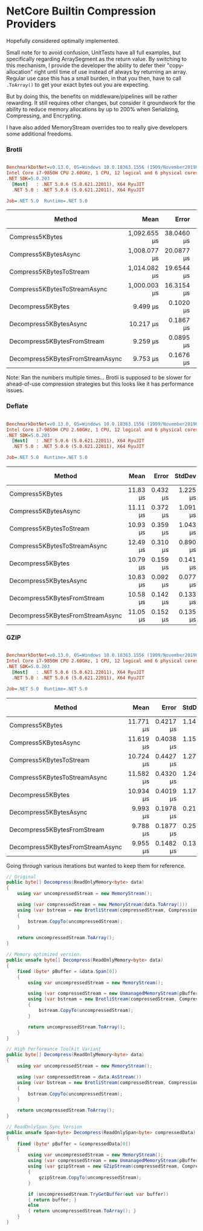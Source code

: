 # NetCore Builtin Compression Providers
Hopefully considered optimally implemented.

Small note for to avoid confusion, UnitTests have all full examples, but specifically regarding ArraySegment<byte> as the return value. By switching to this mechanism, I provide the developer the ability to defer their "copy-allocation" right until time of use instead of always by returning an array. Regular use case this has a small burden, in that you then, have to call `.ToArray()` to get your exact bytes out you are expecting.

But by doing this, the benefits on middleware/pipelines will be rather rewarding. It still requires other changes, but consider it groundwork for the ability to reduce memory allocations by up to 200% when Serializing, Compressing, and Encrypting.

I have also added MemoryStream overrides too to really give developers some additional freedoms.

### Brotli
``` ini

BenchmarkDotNet=v0.13.0, OS=Windows 10.0.18363.1556 (1909/November2019Update/19H2)
Intel Core i7-9850H CPU 2.60GHz, 1 CPU, 12 logical and 6 physical cores
.NET SDK=5.0.203
  [Host]   : .NET 5.0.6 (5.0.621.22011), X64 RyuJIT
  .NET 5.0 : .NET 5.0.6 (5.0.621.22011), X64 RyuJIT

Job=.NET 5.0  Runtime=.NET 5.0  

```
|                           Method |         Mean |      Error |      StdDev |       Median | Ratio | RatioSD |  Gen 0 |  Gen 1 | Gen 2 | Allocated |
|--------------------------------- |-------------:|-----------:|------------:|-------------:|------:|--------:|-------:|-------:|------:|----------:|
|                  Compress5KBytes | 1,092.655 μs | 38.0460 μs | 110.9821 μs | 1,052.348 μs | 1.000 |    0.00 |      - |      - |     - |     729 B |
|             Compress5KBytesAsync | 1,008.077 μs | 20.0877 μs |  27.4963 μs | 1,003.506 μs | 0.964 |    0.07 |      - |      - |     - |     681 B |
|          Compress5KBytesToStream | 1,014.082 μs | 19.6544 μs |  24.8566 μs | 1,007.944 μs | 0.984 |    0.05 |      - |      - |     - |     601 B |
|     Compress5KBytesToStreamAsync | 1,000.003 μs | 16.3154 μs |  15.2614 μs |   995.087 μs | 0.972 |    0.05 |      - |      - |     - |     673 B |
|                Decompress5KBytes |     9.499 μs |  0.1020 μs |   0.0904 μs |     9.502 μs | 0.009 |    0.00 | 0.8392 | 0.0153 |     - |   5,307 B |
|           Decompress5KBytesAsync |    10.217 μs |  0.1867 μs |   0.1655 μs |    10.170 μs | 0.010 |    0.00 | 0.8392 | 0.0153 |     - |   5,347 B |
|      Decompress5KBytesFromStream |     9.259 μs |  0.0895 μs |   0.0794 μs |     9.266 μs | 0.009 |    0.00 | 0.8392 | 0.0153 |     - |   5,283 B |
| Decompress5KBytesFromStreamAsync |     9.753 μs |  0.1676 μs |   0.1486 μs |     9.747 μs | 0.009 |    0.00 | 0.8392 | 0.0153 |     - |   5,355 B |

Note: Ran the numbers multiple times... Brotli is supposed to be slower for ahead-of-use compression strategies but this looks like it has performance issues.



### Deflate
``` ini

BenchmarkDotNet=v0.13.0, OS=Windows 10.0.18363.1556 (1909/November2019Update/19H2)
Intel Core i7-9850H CPU 2.60GHz, 1 CPU, 12 logical and 6 physical cores
.NET SDK=5.0.203
  [Host]   : .NET 5.0.6 (5.0.621.22011), X64 RyuJIT
  .NET 5.0 : .NET 5.0.6 (5.0.621.22011), X64 RyuJIT

Job=.NET 5.0  Runtime=.NET 5.0  

```
|                           Method |     Mean |    Error |   StdDev |   Median | Ratio | RatioSD |  Gen 0 |  Gen 1 | Gen 2 | Allocated |
|--------------------------------- |---------:|---------:|---------:|---------:|------:|--------:|-------:|-------:|------:|----------:|
|                  Compress5KBytes | 11.83 μs | 0.432 μs | 1.225 μs | 12.03 μs |  1.00 |    0.00 | 0.0610 |      - |     - |     552 B |
|             Compress5KBytesAsync | 11.11 μs | 0.372 μs | 1.091 μs | 11.48 μs |  0.95 |    0.16 | 0.0916 |      - |     - |     632 B |
|          Compress5KBytesToStream | 10.93 μs | 0.359 μs | 1.043 μs | 11.30 μs |  0.93 |    0.11 | 0.0763 |      - |     - |     552 B |
|     Compress5KBytesToStreamAsync | 12.49 μs | 0.310 μs | 0.890 μs | 12.59 μs |  1.07 |    0.13 | 0.0916 |      - |     - |     624 B |
|                Decompress5KBytes | 10.79 μs | 0.159 μs | 0.141 μs | 10.78 μs |  1.15 |    0.21 | 0.8545 | 0.0153 |     - |   5,440 B |
|           Decompress5KBytesAsync | 10.83 μs | 0.092 μs | 0.077 μs | 10.83 μs |  1.18 |    0.21 | 0.8698 | 0.0153 |     - |   5,480 B |
|      Decompress5KBytesFromStream | 10.58 μs | 0.142 μs | 0.133 μs | 10.59 μs |  1.12 |    0.20 | 0.8545 | 0.0153 |     - |   5,416 B |
| Decompress5KBytesFromStreamAsync | 11.05 μs | 0.152 μs | 0.135 μs | 11.07 μs |  1.18 |    0.22 | 0.8698 |      - |     - |   5,488 B |



### GZIP
``` ini

BenchmarkDotNet=v0.13.0, OS=Windows 10.0.18363.1556 (1909/November2019Update/19H2)
Intel Core i7-9850H CPU 2.60GHz, 1 CPU, 12 logical and 6 physical cores
.NET SDK=5.0.203
  [Host]   : .NET 5.0.6 (5.0.621.22011), X64 RyuJIT
  .NET 5.0 : .NET 5.0.6 (5.0.621.22011), X64 RyuJIT

Job=.NET 5.0  Runtime=.NET 5.0  

```
|                           Method |      Mean |     Error |    StdDev |    Median | Ratio | RatioSD |  Gen 0 |  Gen 1 | Gen 2 | Allocated |
|--------------------------------- |----------:|----------:|----------:|----------:|------:|--------:|-------:|-------:|------:|----------:|
|                  Compress5KBytes | 11.771 μs | 0.4217 μs | 1.1473 μs | 12.025 μs |  1.00 |    0.00 | 0.0916 |      - |     - |     584 B |
|             Compress5KBytesAsync | 11.619 μs | 0.4038 μs | 1.1584 μs | 12.058 μs |  0.99 |    0.17 | 0.0916 |      - |     - |     664 B |
|          Compress5KBytesToStream | 10.724 μs | 0.4427 μs | 1.2773 μs | 11.288 μs |  0.91 |    0.09 | 0.0916 |      - |     - |     584 B |
|     Compress5KBytesToStreamAsync | 11.582 μs | 0.4320 μs | 1.2464 μs | 10.985 μs |  0.98 |    0.12 | 0.0916 |      - |     - |     656 B |
|                Decompress5KBytes | 10.934 μs | 0.4019 μs | 1.1787 μs | 10.520 μs |  0.95 |    0.14 | 0.8698 | 0.0153 |     - |   5,474 B |
|           Decompress5KBytesAsync |  9.993 μs | 0.1978 μs | 0.2117 μs |  9.927 μs |  1.00 |    0.21 | 0.8698 |      - |     - |   5,514 B |
|      Decompress5KBytesFromStream |  9.788 μs | 0.1877 μs | 0.2505 μs |  9.727 μs |  0.93 |    0.17 | 0.8545 | 0.0153 |     - |   5,450 B |
| Decompress5KBytesFromStreamAsync |  9.955 μs | 0.1482 μs | 0.1386 μs |  9.972 μs |  1.03 |    0.19 | 0.8698 | 0.0153 |     - |   5,522 B |



Going through various iterations but wanted to keep them for reference.
```csharp
// Original
public byte[] Decompress(ReadOnlyMemory<byte> data)
{
    using var uncompressedStream = new MemoryStream();

    using (var compressedStream = new MemoryStream(data.ToArray()))
    using (var bstream = new BrotliStream(compressedStream, CompressionMode.Decompress, false))
    {
        bstream.CopyTo(uncompressedStream);
    }

    return uncompressedStream.ToArray();
}

// Memory optimized version.
public unsafe byte[] Decompress(ReadOnlyMemory<byte> data)
{
    fixed (byte* pBuffer = &data.Span[0])
    {
        using var uncompressedStream = new MemoryStream();

        using (var compressedStream = new UnmanagedMemoryStream(pBuffer, data.Length))
        using (var bstream = new BrotliStream(compressedStream, CompressionMode.Decompress, false))
        {
            bstream.CopyTo(uncompressedStream);
        }

        return uncompressedStream.ToArray();
    }
}

// High Performance Toolkit Variant
public byte[] Decompress(ReadOnlyMemory<byte> data)
{
    using var uncompressedStream = new MemoryStream();

    using (var compressedStream = data.AsStream())
    using (var bstream = new BrotliStream(compressedStream, CompressionMode.Decompress, false))
    {
        bstream.CopyTo(uncompressedStream);
    }

    return uncompressedStream.ToArray();
}

// ReadOnlySpan Sync Version
public unsafe Span<byte> Decompress(ReadOnlySpan<byte> compressedData)
{
    fixed (byte* pBuffer = &compressedData[0])
    {
        using var uncompressedStream = new MemoryStream();
        using (var compressedStream = new UnmanagedMemoryStream(pBuffer, compressedData.Length))
        using (var gzipStream = new GZipStream(compressedStream, CompressionMode.Decompress, false))
        {
            gzipStream.CopyTo(uncompressedStream);
        }

        if (uncompressedStream.TryGetBuffer(out var buffer))
        { return buffer; }
        else
        { return uncompressedStream.ToArray(); }
    }
}
```
